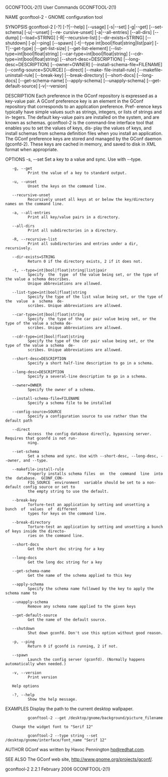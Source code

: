 GCONFTOOL-2(1)                               User Commands                              GCONFTOOL-2(1)

NAME
       gconftool-2 - GNOME configuration tool

SYNOPSIS
       gconftool-2 [-?] [-?|--help] [--usage] [-s|--set] [-g|--get] [--set-schema] [-u|--unset] [--re‐
       cursive-unset] [-a|--all-entries] [--all-dirs] [--dump]  [--load=STRING]  [-R|--recursive-list]
       [--dir-exists=STRING]        [--shutdown]        [-p|--ping]        [--spawn]        [-t|--type
       int|bool|float|string|list|pair]   [-T|--get-type]    [--get-list-size]    [--get-list-element]
       [--list-type=int|bool|float|string]                          [--car-type=int|bool|float|string]
       [--cdr-type=int|bool|float|string]     [--short-desc=DESCRIPTION]     [--long-desc=DESCRIPTION]
       [--owner=OWNER]  [--install-schema-file=FILENAME]  [--config-source=SOURCE] [--direct] [--make‐
       file-install-rule] [--makefile-uninstall-rule] [--break-key] [--break-directory] [--short-docs]
       [--long-docs]  [--get-schema-name]  [--apply-schema]  [--unapply-schema] [--get-default-source]
       [-v|--version]

DESCRIPTION
       Each preference in the GConf repository is expressed as a key-value pair.  A  GConf  preference
       key is an element in the GConf repository that corresponds to an application preference.  Pref‐
       erence keys typically have simple values such as strings, integers, or lists of strings and in‐
       tegers.  The  default  key-value  pairs  are installed on the system, and are known as schemas.
       gconftool-2 is the command-line interface tool that enables you to set the values of keys, dis‐
       play  the  values of keys, and install schemas from schema definition files when you install an
       application. The GConf preference keys are stored and managed by the GConf  daemon  (gconfd-2).
       These keys are cached in memory, and saved to disk in XML format when appropriate.

OPTIONS
       -s, --set
              Set a key to a value and sync. Use with --type.

       -g, --get
              Print the value of a key to standard output.

       -u, --unset
              Unset the keys on the command line.

       --recursive-unset
              Recursively unset all keys at or below the key/directory names on the command line.

       -a, --all-entries
              Print all key/value pairs in a directory.

       --all-dirs
              Print all subdirectories in a directory.

       -R, --recursive-list
              Print all subdirectories and entries under a dir, recursively.

       --dir-exists=STRING
              Return 0 if the directory exists, 2 if it does not.

       -t, --type=int|bool|float|string|list|pair
              Specify  the  type  of the value being set, or the type of the value a schema describes.
              Unique abbreviations are allowed.

       --list-type=int|bool|float|string
              Specify the type of the list value being set, or the type of  the  value  a  schema  de‐
              scribes. Unique abbreviations are allowed.

       --car-type=int|bool|float|string
              Specify  the type of the car pair value being set, or the type of the value a schema de‐
              scribes. Unique abbreviations are allowed.

       --cdr-type=int|bool|float|string
              Specify the type of the cdr pair value being set, or the type of the value a schema  de‐
              scribes. Unique abbreviations are allowed.

       --short-desc=DESCRIPTION
              Specify a short half-line description to go in a schema.

       --long-desc=DESCRIPTION
              Specify a several-line description to go in a schema.

       --owner=OWNER
              Specify the owner of a schema.

       --install-schema-file=FILENAME
              Specify a schema file to be installed

       --config-source=SOURCE
              Specify a configuration source to use rather than the default path

       --direct
              Access  the config database directly, bypassing server. Requires that gconfd is not run‐
              ning.

       --set-schema
              Set a schema and sync. Use with --short-desc, --long-desc, --owner, and --type.

       --makefile-install-rule
              Properly installs schema files  on  the  command  line  into  the  database.  GCONF_CON‐
              FIG_SOURCE  environment  variable should be set to a non-default config source or set to
              the empty string to use the default.

       --break-key
              Torture-test an application by setting and unsetting a  bunch  of  values  of  different
              types for keys on the command line.

       --break-directory
              Torture-test an application by setting and unsetting a bunch of keys inside the directo‐
              ries on the command line.

       --short-docs
              Get the short doc string for a key

       --long-docs
              Get the long doc string for a key

       --get-schema-name
              Get the name of the schema applied to this key

       --apply-schema
              Specify the schema name followed by the key to apply the schema name to

       --unapply-schema
              Remove any schema name applied to the given keys

       --get-default-source
              Get the name of the default source.

       --shutdown
              Shut down gconfd. Don't use this option without good reason.

       -p, --ping
              Return 0 if gconfd is running, 2 if not.

       --spawn
              Launch the config server (gconfd). (Normally happens automatically when needed.)

       -v, --version
              Print version

       Help options

       -?, --help
              Show the help message.

EXAMPLES
       Display the path to the current desktop wallpaper.

              gconftool-2 --get /desktop/gnome/background/picture_filename

       Change the widget font to "Serif 12"

              gconftool-2 --type string --set /desktop/gnome/interface/font_name "Serif 12"

AUTHOR
       GConf was written by Havoc Pennington <hp@redhat.com>.

SEE ALSO
       The GConf web site, http://www.gnome.org/projects/gconf/.

gconftool-2 2.2.1                            February 2006                              GCONFTOOL-2(1)
